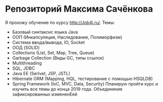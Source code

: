 # Репозиторий Максима Сачёнкова
Я прохожу обучение по курсу http://Job4j.ru/.
Темы:
- Базовый синтаксис языка Java
- ООП (Инкапсуляция, Наследование, Полиморфизм)
- Система ввода/вывода, IO, Socket
- ООД (SOLID)
- Collections (List, Set, Map, Tree, Queue)
- Garbage Collection (Виды GC, типы ссылок)
- Multithreading
- SQL, JDBC
- Java EE (Serlvet, JSP, JSTL)
- Hibernate ORM (Mapping, HQL, тестирование с помощью HSQLDB)
- Spring Framework (IoC, MVC, Data, Security)
Планирую пройти курс и изучить все темы до конца 2019 года.
Объединение зафиксированных измененЕей
